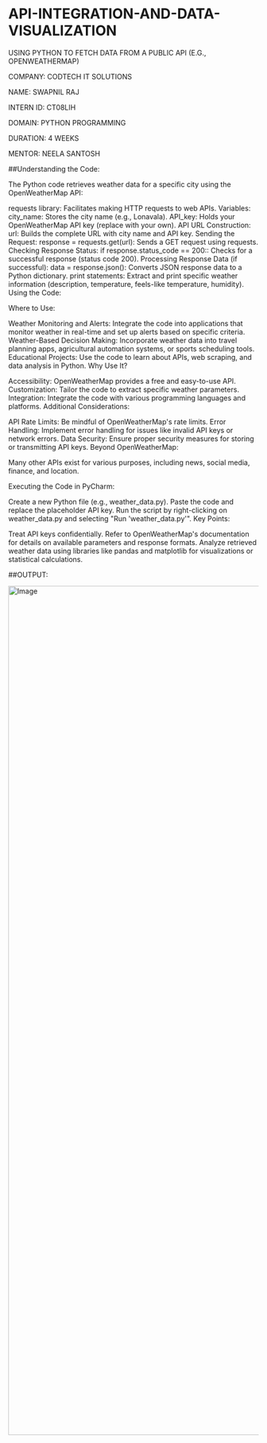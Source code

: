 # API-INTEGRATION-AND-DATA-VISUALIZATION
USING PYTHON TO FETCH DATA FROM A PUBLIC API (E.G., OPENWEATHERMAP)

COMPANY: CODTECH IT SOLUTIONS

NAME: SWAPNIL RAJ

INTERN ID: CT08LIH

DOMAIN: PYTHON PROGRAMMING

DURATION: 4 WEEKS

MENTOR: NEELA SANTOSH

##Understanding the Code:

The Python code retrieves weather data for a specific city using the OpenWeatherMap API:

requests library: Facilitates making HTTP requests to web APIs.
Variables:
city_name: Stores the city name (e.g., Lonavala).
API_key: Holds your OpenWeatherMap API key (replace with your own).
API URL Construction:
url: Builds the complete URL with city name and API key.
Sending the Request:
response = requests.get(url): Sends a GET request using requests.
Checking Response Status:
if response.status_code == 200:: Checks for a successful response (status code 200).
Processing Response Data (if successful):
data = response.json(): Converts JSON response data to a Python dictionary.
print statements: Extract and print specific weather information (description, temperature, feels-like temperature, humidity).
Using the Code:

Where to Use:

Weather Monitoring and Alerts: Integrate the code into applications that monitor weather in real-time and set up alerts based on specific criteria.
Weather-Based Decision Making: Incorporate weather data into travel planning apps, agricultural automation systems, or sports scheduling tools.
Educational Projects: Use the code to learn about APIs, web scraping, and data analysis in Python.
Why Use It?

Accessibility: OpenWeatherMap provides a free and easy-to-use API.
Customization: Tailor the code to extract specific weather parameters.
Integration: Integrate the code with various programming languages and platforms.
Additional Considerations:

API Rate Limits: Be mindful of OpenWeatherMap's rate limits.
Error Handling: Implement error handling for issues like invalid API keys or network errors.
Data Security: Ensure proper security measures for storing or transmitting API keys.
Beyond OpenWeatherMap:

Many other APIs exist for various purposes, including news, social media, finance, and location.

Executing the Code in PyCharm:

Create a new Python file (e.g., weather_data.py).
Paste the code and replace the placeholder API key.
Run the script by right-clicking on weather_data.py and selecting "Run 'weather_data.py'".
Key Points:

Treat API keys confidentially.
Refer to OpenWeatherMap's documentation for details on available parameters and response formats.
Analyze retrieved weather data using libraries like pandas and matplotlib for visualizations or statistical calculations.

##OUTPUT:

<img width="1710" alt="Image" src="https://github.com/user-attachments/assets/b5d986fe-42e2-4ad2-bbb5-6b767e96a4a7" />
